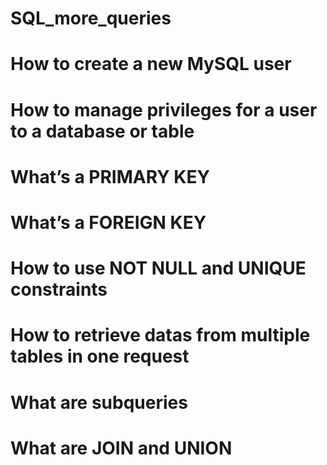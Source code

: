 # SQL_more_queries

# How to create a new MySQL user
# How to manage privileges for a user to a database or table
# What’s a PRIMARY KEY
# What’s a FOREIGN KEY
# How to use NOT NULL and UNIQUE constraints
# How to retrieve datas from multiple tables in one request
# What are subqueries
# What are JOIN and UNION
